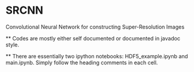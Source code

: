 # SRCNN
Convolutional Neural Network for constructing Super-Resolution Images

** Codes are mostly either self documented or documented in javadoc style.

** There are essentially two ipython notebooks: HDF5_example.ipynb and main.ipynb. Simply follow the heading comments in each cell.
